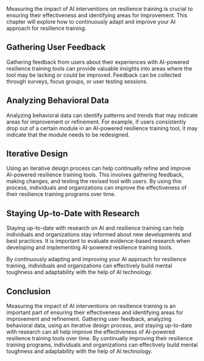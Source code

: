 

Measuring the impact of AI interventions on resilience training is crucial to ensuring their effectiveness and identifying areas for improvement. This chapter will explore how to continuously adapt and improve your AI approach for resilience training.

Gathering User Feedback
-----------------------

Gathering feedback from users about their experiences with AI-powered resilience training tools can provide valuable insights into areas where the tool may be lacking or could be improved. Feedback can be collected through surveys, focus groups, or user testing sessions.

Analyzing Behavioral Data
-------------------------

Analyzing behavioral data can identify patterns and trends that may indicate areas for improvement or refinement. For example, if users consistently drop out of a certain module in an AI-powered resilience training tool, it may indicate that the module needs to be redesigned.

Iterative Design
----------------

Using an iterative design process can help continually refine and improve AI-powered resilience training tools. This involves gathering feedback, making changes, and testing the revised tool with users. By using this process, individuals and organizations can improve the effectiveness of their resilience training programs over time.

Staying Up-to-Date with Research
--------------------------------

Staying up-to-date with research on AI and resilience training can help individuals and organizations stay informed about new developments and best practices. It is important to evaluate evidence-based research when developing and implementing AI-powered resilience training tools.

By continuously adapting and improving your AI approach for resilience training, individuals and organizations can effectively build mental toughness and adaptability with the help of AI technology.

Conclusion
----------

Measuring the impact of AI interventions on resilience training is an important part of ensuring their effectiveness and identifying areas for improvement and refinement. Gathering user feedback, analyzing behavioral data, using an iterative design process, and staying up-to-date with research can all help improve the effectiveness of AI-powered resilience training tools over time. By continually improving their resilience training programs, individuals and organizations can effectively build mental toughness and adaptability with the help of AI technology.
